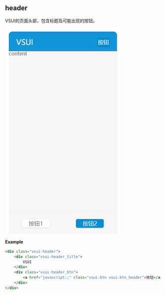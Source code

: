 ## header

VSUI的页面头部，包含标题及可能出现的按钮。

![](../image/vsui.png)

**Example**
```html
<div class="vsui-header">
    <div class="vsui-header_title">
        VSUI
    </div>
    <div class="vsui-header_btn">
        <a href="javascript:;" class="vsui-btn vsui-btn_header">按钮</a>
    </div>
</div>
```